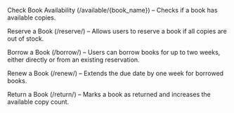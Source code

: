 Check Book Availability (/available/{book_name}) – Checks if a book has available copies.

Reserve a Book (/reserve/) – Allows users to reserve a book if all copies are out of stock.

Borrow a Book (/borrow/) – Users can borrow books for up to two weeks, either directly or from an existing reservation.

Renew a Book (/renew/) – Extends the due date by one week for borrowed books.

Return a Book (/return/) – Marks a book as returned and increases the available copy count.
